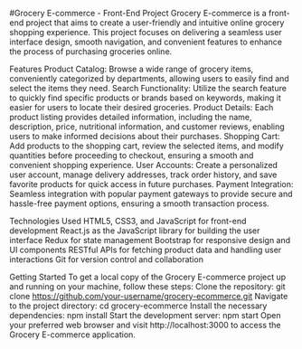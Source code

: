 #Grocery E-commerce - Front-End Project
Grocery E-commerce is a front-end project that aims to create a user-friendly and intuitive online grocery shopping experience. This project focuses on delivering a seamless user interface design, smooth navigation, and convenient features to enhance the process of purchasing groceries online.

Features
Product Catalog: Browse a wide range of grocery items, conveniently categorized by departments, allowing users to easily find and select the items they need.
Search Functionality: Utilize the search feature to quickly find specific products or brands based on keywords, making it easier for users to locate their desired groceries.
Product Details: Each product listing provides detailed information, including the name, description, price, nutritional information, and customer reviews, enabling users to make informed decisions about their purchases.
Shopping Cart: Add products to the shopping cart, review the selected items, and modify quantities before proceeding to checkout, ensuring a smooth and convenient shopping experience.
User Accounts: Create a personalized user account, manage delivery addresses, track order history, and save favorite products for quick access in future purchases.
Payment Integration: Seamless integration with popular payment gateways to provide secure and hassle-free payment options, ensuring a smooth transaction process.

Technologies Used
HTML5, CSS3, and JavaScript for front-end development
React.js as the JavaScript library for building the user interface
Redux for state management
Bootstrap for responsive design and UI components
RESTful APIs for fetching product data and handling user interactions
Git for version control and collaboration

Getting Started
To get a local copy of the Grocery E-commerce project up and running on your machine, follow these steps:
Clone the repository: git clone https://github.com/your-username/grocery-ecommerce.git
Navigate to the project directory: cd grocery-ecommerce
Install the necessary dependencies: npm install
Start the development server: npm start
Open your preferred web browser and visit http://localhost:3000 to access the Grocery E-commerce application.

